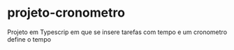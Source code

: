 # projeto-cronometro
 Projeto em Typescrip em que se insere tarefas com tempo e um cronometro define o tempo
